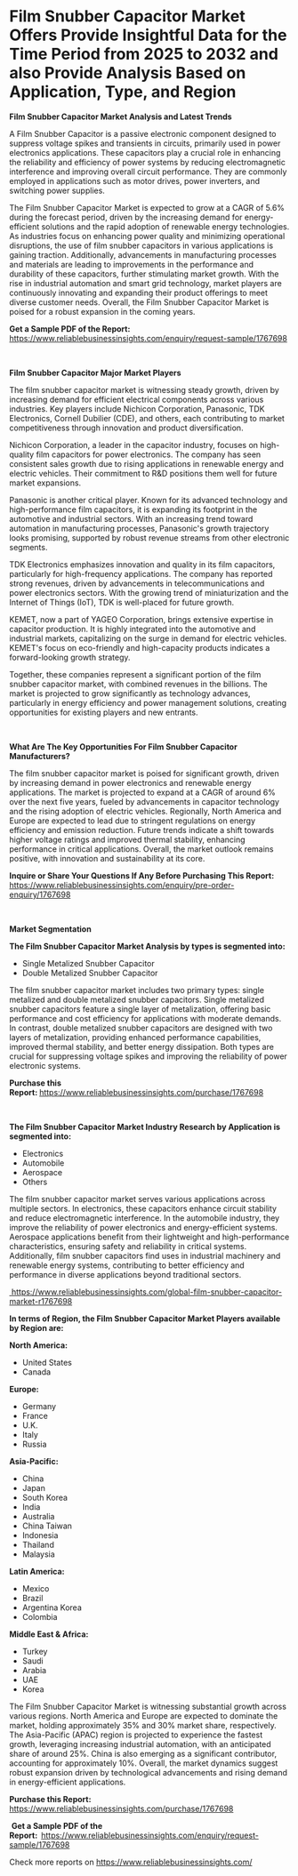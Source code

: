<p><h1>Film Snubber Capacitor Market Offers Provide Insightful Data for the Time Period from 2025 to 2032 and also Provide Analysis Based on Application, Type, and Region</h1></p><p><strong>Film Snubber Capacitor Market Analysis and Latest Trends</strong></p>
<p><p>A Film Snubber Capacitor is a passive electronic component designed to suppress voltage spikes and transients in circuits, primarily used in power electronics applications. These capacitors play a crucial role in enhancing the reliability and efficiency of power systems by reducing electromagnetic interference and improving overall circuit performance. They are commonly employed in applications such as motor drives, power inverters, and switching power supplies.</p><p>The Film Snubber Capacitor Market is expected to grow at a CAGR of 5.6% during the forecast period, driven by the increasing demand for energy-efficient solutions and the rapid adoption of renewable energy technologies. As industries focus on enhancing power quality and minimizing operational disruptions, the use of film snubber capacitors in various applications is gaining traction. Additionally, advancements in manufacturing processes and materials are leading to improvements in the performance and durability of these capacitors, further stimulating market growth. With the rise in industrial automation and smart grid technology, market players are continuously innovating and expanding their product offerings to meet diverse customer needs. Overall, the Film Snubber Capacitor Market is poised for a robust expansion in the coming years.</p></p>
<p><strong>Get a Sample PDF of the Report:&nbsp;</strong> <a href="https://www.reliablebusinessinsights.com/enquiry/request-sample/1767698?utm_campaign=2735&utm_medium=2&utm_source=Github&utm_content=ia&utm_term=06042025&utm_id=film-snubber-capacitor">https://www.reliablebusinessinsights.com/enquiry/request-sample/1767698</a></p>
<p>&nbsp;</p>
<p><strong>Film Snubber Capacitor Major Market Players</strong></p>
<p><p>The film snubber capacitor market is witnessing steady growth, driven by increasing demand for efficient electrical components across various industries. Key players include Nichicon Corporation, Panasonic, TDK Electronics, Cornell Dubilier (CDE), and others, each contributing to market competitiveness through innovation and product diversification.</p><p>Nichicon Corporation, a leader in the capacitor industry, focuses on high-quality film capacitors for power electronics. The company has seen consistent sales growth due to rising applications in renewable energy and electric vehicles. Their commitment to R&D positions them well for future market expansions.</p><p>Panasonic is another critical player. Known for its advanced technology and high-performance film capacitors, it is expanding its footprint in the automotive and industrial sectors. With an increasing trend toward automation in manufacturing processes, Panasonic's growth trajectory looks promising, supported by robust revenue streams from other electronic segments.</p><p>TDK Electronics emphasizes innovation and quality in its film capacitors, particularly for high-frequency applications. The company has reported strong revenues, driven by advancements in telecommunications and power electronics sectors. With the growing trend of miniaturization and the Internet of Things (IoT), TDK is well-placed for future growth.</p><p>KEMET, now a part of YAGEO Corporation, brings extensive expertise in capacitor production. It is highly integrated into the automotive and industrial markets, capitalizing on the surge in demand for electric vehicles. KEMET's focus on eco-friendly and high-capacity products indicates a forward-looking growth strategy.</p><p>Together, these companies represent a significant portion of the film snubber capacitor market, with combined revenues in the billions. The market is projected to grow significantly as technology advances, particularly in energy efficiency and power management solutions, creating opportunities for existing players and new entrants.</p></p>
<p>&nbsp;</p>
<p><strong>What Are The Key Opportunities For Film Snubber Capacitor Manufacturers?</strong></p>
<p><p>The film snubber capacitor market is poised for significant growth, driven by increasing demand in power electronics and renewable energy applications. The market is projected to expand at a CAGR of around 6% over the next five years, fueled by advancements in capacitor technology and the rising adoption of electric vehicles. Regionally, North America and Europe are expected to lead due to stringent regulations on energy efficiency and emission reduction. Future trends indicate a shift towards higher voltage ratings and improved thermal stability, enhancing performance in critical applications. Overall, the market outlook remains positive, with innovation and sustainability at its core.</p></p>
<p><strong>Inquire or Share Your Questions If Any Before Purchasing This Report:</strong> <a href="https://www.reliablebusinessinsights.com/enquiry/pre-order-enquiry/1767698?utm_campaign=2735&utm_medium=2&utm_source=Github&utm_content=ia&utm_term=06042025&utm_id=film-snubber-capacitor">https://www.reliablebusinessinsights.com/enquiry/pre-order-enquiry/1767698</a></p>
<p>&nbsp;</p>
<p><strong>Market Segmentation</strong></p>
<p><strong>The Film Snubber Capacitor Market Analysis by types is segmented into:</strong></p>
<p><ul><li>Single Metalized Snubber Capacitor</li><li>Double Metalized Snubber Capacitor</li></ul></p>
<p><p>The film snubber capacitor market includes two primary types: single metalized and double metalized snubber capacitors. Single metalized snubber capacitors feature a single layer of metalization, offering basic performance and cost efficiency for applications with moderate demands. In contrast, double metalized snubber capacitors are designed with two layers of metalization, providing enhanced performance capabilities, improved thermal stability, and better energy dissipation. Both types are crucial for suppressing voltage spikes and improving the reliability of power electronic systems.</p></p>
<p><strong>Purchase this Report:&nbsp;</strong><a href="https://www.reliablebusinessinsights.com/purchase/1767698?utm_campaign=2735&utm_medium=2&utm_source=Github&utm_content=ia&utm_term=06042025&utm_id=film-snubber-capacitor">https://www.reliablebusinessinsights.com/purchase/1767698</a></p>
<p>&nbsp;</p>
<p><strong>The Film Snubber Capacitor Market Industry Research by Application is segmented into:</strong></p>
<p><ul><li>Electronics</li><li>Automobile</li><li>Aerospace</li><li>Others</li></ul></p>
<p><p>The film snubber capacitor market serves various applications across multiple sectors. In electronics, these capacitors enhance circuit stability and reduce electromagnetic interference. In the automobile industry, they improve the reliability of power electronics and energy-efficient systems. Aerospace applications benefit from their lightweight and high-performance characteristics, ensuring safety and reliability in critical systems. Additionally, film snubber capacitors find uses in industrial machinery and renewable energy systems, contributing to better efficiency and performance in diverse applications beyond traditional sectors.</p></p>
<p><a href="https://www.reliablebusinessinsights.com/global-film-snubber-capacitor-market-r1767698?utm_campaign=2735&utm_medium=2&utm_source=Github&utm_content=ia&utm_term=06042025&utm_id=film-snubber-capacitor">&nbsp;https://www.reliablebusinessinsights.com/global-film-snubber-capacitor-market-r1767698</a></p>
<p><strong>In terms of Region, the Film Snubber Capacitor Market Players available by Region are:</strong></p>
<p>
    <p> <strong> North America: </strong>
        <ul>
            <li>United States</li>
            <li>Canada</li>
        </ul>
        </p> 
    <p> <strong> Europe: </strong>
        <ul>
            <li>Germany</li>
            <li>France</li>
            <li>U.K.</li>
            <li>Italy</li>
            <li>Russia</li>
        </ul>
        </p> 
    <p> <strong> Asia-Pacific: </strong>
        <ul>
            <li>China</li>
            <li>Japan</li>
            <li>South Korea</li>
            <li>India</li>
            <li>Australia</li>
            <li>China Taiwan</li>
            <li>Indonesia</li>
            <li>Thailand</li>
            <li>Malaysia</li>
        </ul>
        </p> 
    <p> <strong> Latin America: </strong>
        <ul>
            <li>Mexico</li>
            <li>Brazil</li>
            <li>Argentina Korea</li>
            <li>Colombia</li>
        </ul>
        </p> 
    <p> <strong> Middle East & Africa: </strong>
        <ul>
            <li>Turkey</li>
            <li>Saudi</li>
            <li>Arabia</li>
            <li>UAE</li>
            <li>Korea</li>
        </ul>
    </p>
    </p>
<p><p>The Film Snubber Capacitor Market is witnessing substantial growth across various regions. North America and Europe are expected to dominate the market, holding approximately 35% and 30% market share, respectively. The Asia-Pacific (APAC) region is projected to experience the fastest growth, leveraging increasing industrial automation, with an anticipated share of around 25%. China is also emerging as a significant contributor, accounting for approximately 10%. Overall, the market dynamics suggest robust expansion driven by technological advancements and rising demand in energy-efficient applications.</p></p>
<p><strong>Purchase this Report: </strong><a href="https://www.reliablebusinessinsights.com/purchase/1767698?utm_campaign=2735&utm_medium=2&utm_source=Github&utm_content=ia&utm_term=06042025&utm_id=film-snubber-capacitor">https://www.reliablebusinessinsights.com/purchase/1767698</a></p>
<p>&nbsp;<strong>Get a Sample PDF of the Report:&nbsp;&nbsp;</strong><a href="https://www.reliablebusinessinsights.com/enquiry/request-sample/1767698?utm_campaign=2735&utm_medium=2&utm_source=Github&utm_content=ia&utm_term=06042025&utm_id=film-snubber-capacitor">https://www.reliablebusinessinsights.com/enquiry/request-sample/1767698</a></p>
<p><strong></strong></p>
<p>Check more reports on <a href="https://www.reliablebusinessinsights.com/?utm_campaign=2735&utm_medium=2&utm_source=Github&utm_content=ia&utm_term=06042025&utm_id=film-snubber-capacitor">https://www.reliablebusinessinsights.com/</a></p>